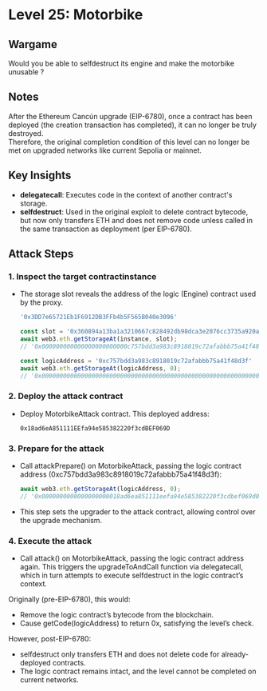 # Level 25: Motorbike

## Wargame
Would you be able to selfdestruct its engine and make the motorbike unusable ?

## Notes
After the Ethereum Cancún upgrade (EIP-6780), once a contract has been deployed (the creation transaction has completed), it can no longer be truly destroyed.  
Therefore, the original completion condition of this level can no longer be met on upgraded networks like current Sepolia or mainnet.


## Key Insights
- **delegatecall**: Executes code in the context of another contract's storage.
- **selfdestruct**: Used in the original exploit to delete contract bytecode, but now only transfers ETH and does not remove code unless called in the same transaction as deployment (per EIP-6780).


## Attack Steps

### 1. Inspect the target contractinstance
* The storage slot reveals the address of the logic (Engine) contract used by the proxy.
    ```javascript
    '0x3DD7e65721Eb1F6912DB3FFb4b5F565B040e3096'

    const slot = '0x360894a13ba1a3210667c828492db98dca3e2076cc3735a920a3ca505d382bbc'
    await web3.eth.getStorageAt(instance, slot);
    // '0x000000000000000000000000c757bdd3a983c8918019c72afabbb75a41f48d3f'

    const logicAddress = '0xc757bdd3a983c8918019c72afabbb75a41f48d3f'
    await web3.eth.getStorageAt(logicAddress, 0);
    // '0x0000000000000000000000000000000000000000000000000000000000000000'
    ```

### 2. Deploy the attack contract
* Deploy MotorbikeAttack contract. This deployed address:
    ```
    0x18ad6eA851111EEfa94e585382220f3cdBEF069D
    ```

### 3. Prepare for the attack
* Call attackPrepare() on MotorbikeAttack, passing the logic contract address (0xc757bdd3a983c8918019c72afabbb75a41f48d3f):
    ```javascript
    await web3.eth.getStorageAt(logicAddress, 0);
    // '0x0000000000000000000018ad6ea851111eefa94e585382220f3cdbef069d0001'
    ```
* This step sets the upgrader to the attack contract, allowing control over the upgrade mechanism.

### 4. Execute the attack
* Call attack() on MotorbikeAttack, passing the logic contract address again. This triggers the upgradeToAndCall function via delegatecall, which in turn attempts to execute selfdestruct in the logic contract’s context.

Originally (pre-EIP-6780), this would:
* Remove the logic contract’s bytecode from the blockchain.
* Cause getCode(logicAddress) to return 0x, satisfying the level’s check.

However, post-EIP-6780:
* selfdestruct only transfers ETH and does not delete code for already-deployed contracts.
* The logic contract remains intact, and the level cannot be completed on current networks.












